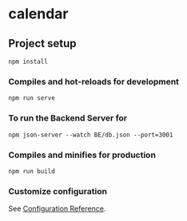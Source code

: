 # calendar

## Project setup
```
npm install
```

### Compiles and hot-reloads for development
```
npm run serve
```

### To run the Backend Server for
```
npm json-server --watch BE/db.json --port=3001
```

### Compiles and minifies for production
```
npm run build
```

### Customize configuration
See [Configuration Reference](https://cli.vuejs.org/config/).
